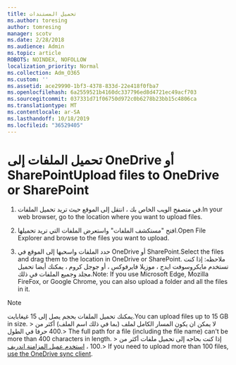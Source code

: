```yaml
---
title: تحميل المستندات
ms.author: toresing
author: tomresing
manager: scotv
ms.date: 2/28/2018
ms.audience: Admin
ms.topic: article
ROBOTS: NOINDEX, NOFOLLOW
localization_priority: Normal
ms.collection: Adm_O365
ms.custom: ''
ms.assetid: ace29990-1bf3-4378-833d-22e418f0fba7
ms.openlocfilehash: 6a2559521b4160dc337796ed8d4721ec49acf703
ms.sourcegitcommit: 037331d71f06750d972c0b6278b23bb15c4806ca
ms.translationtype: MT
ms.contentlocale: ar-SA
ms.lasthandoff: 10/18/2019
ms.locfileid: "36529405"
---
```

# <a name="upload-files-to-onedrive-or-sharepoint"></a><span data-ttu-id="daa47-102">تحميل الملفات إلى OneDrive أو SharePoint</span><span class="sxs-lookup"><span data-stu-id="daa47-102">Upload files to OneDrive or SharePoint</span></span>

1. <span data-ttu-id="daa47-103">في متصفح الويب الخاص بك ، انتقل إلى الموقع حيث تريد تحميل الملفات.</span><span class="sxs-lookup"><span data-stu-id="daa47-103">In your web browser, go to the location where you want to upload files.</span></span>
    
2. <span data-ttu-id="daa47-104">افتح "مستكشف الملفات" واستعرض الملفات التي تريد تحميلها.</span><span class="sxs-lookup"><span data-stu-id="daa47-104">Open File Explorer and browse to the files you want to upload.</span></span>
    
3. <span data-ttu-id="daa47-105">حدد الملفات واسحبها إلى الموقع في OneDrive أو SharePoint.</span><span class="sxs-lookup"><span data-stu-id="daa47-105">Select the files and drag them to the location in OneDrive or SharePoint.</span></span> <span data-ttu-id="daa47-106">ملاحظه: إذا كنت تستخدم مايكروسوفت ايدج ، موزيلا فايرفوكس ، أو جوجل كروم ، يمكنك أيضا تحميل مجلد وجميع الملفات في ذلك.</span><span class="sxs-lookup"><span data-stu-id="daa47-106">Note: If you use Microsoft Edge, Mozilla FireFox, or Google Chrome, you can also upload a folder and all the files in it.</span></span>
    
> [!NOTE]
>  <span data-ttu-id="daa47-107">يمكنك تحميل الملفات بحجم يصل إلى 15 غيغابايت.</span><span class="sxs-lookup"><span data-stu-id="daa47-107">You can upload files up to 15 GB in size.</span></span> <span data-ttu-id="daa47-108">> لا يمكن ان يكون المسار الكامل لملف (بما في ذلك اسم الملف) أكثر من 400 حرفا في الطول.</span><span class="sxs-lookup"><span data-stu-id="daa47-108">>  The full path for a file (including the file name) can't be more than 400 characters in length.</span></span> <span data-ttu-id="daa47-109">> إذا كنت بحاجه إلى تحميل ملفات أكثر من 100 ، [استخدم عميل المزامنة اندريف](https://go.microsoft.com/fwlink/?linkid=866427).</span><span class="sxs-lookup"><span data-stu-id="daa47-109">>  If you need to upload more than 100 files, [use the OneDrive sync client](https://go.microsoft.com/fwlink/?linkid=866427).</span></span> 
  

